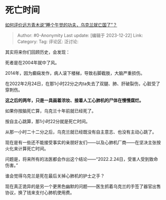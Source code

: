 # 死亡时间
[如何评价远方青木说“睡个午觉的功夫，乌克兰就亡国了”？](https://www.zhihu.com/question/635319815/answer/3332676113)

> Author: #0-Anonymity
> Last update: [编辑于 2023-12-22]
> Link:
> Category: 
> Tag:
> 评论区:
> 泛讨论:

其实将来你们回顾历史，会发现：

死者是在2004年就中了风。

2014年，因为癫痫发作，病人滚下楼梯，导致右脚截肢，大脑严重损伤。

在2022年2月24日，在那1小时22分之内ta失去了双腿、肺、肝破裂伤，心脏受了穿刺伤。

**这之后的两年，只是一具画着浓妆、接着人工心肺机的尸体在慢慢腐烂。**

  

如果你按脑死亡算，乌克兰十年前就已经死了。

按自主心跳算，那1小时22分就是死亡时间。

从那一小时二十二分之后，乌克兰就已经既没有自主意志、也没有主动心跳了。

现在是有一些还不能接受事实的亲朋好友们——以及心肺机厂商——在坚决主张按火化来计算死亡时间。

问题是，将来所有的法医都会作出这个结论——“2022.2.24日，受害人受到致命伤害。”

谁会觉得乌克兰是死在最后关掉心肺机的护士之手？

现在真正诡异的是另一个更黑色幽默的问题——医生抓着乌克兰的手签了器官出售协议，换了钱来支付心肺机使用费。
